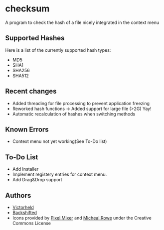 checksum
========

A program to check the hash of a file nicely integrated in the context menu

## Supported Hashes ##
Here is a list of the currently supported hash types:

* MD5
* SHA1
* SHA256
* SHA512

## Recent changes ##
* Added threading for file processing to prevent application freezing
* Reworked hash functions -> Added support for large file (>2G) Yay!
* Automatic recalculation of hashes when switching methods

## Known Errors ##
* Context menu not yet working(See To-Do list)

## To-Do List ##
* Add Installer
* Implement registery entries for context menu.
* Add Drag&Drop support

## Authors ##
* [Victorheld](https://github.com/victorheld/)
* [Backshifted](https://github.com/backshifted/)
* Icons provided by [Pixel Mixer](http://pixel-mixer.com) and [Micheal Rowe](http://stylicons.com/) under the Creative Commons License
